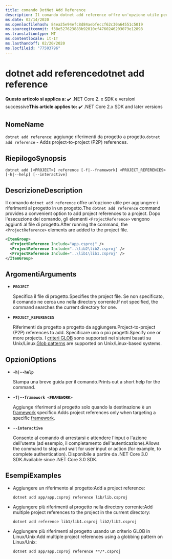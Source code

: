 ```yaml
---
title: comando DotNet Add Reference
description: Il comando dotnet add reference offre un'opzione utile per aggiungere riferimenti da progetto a progetto.
ms.date: 02/14/2020
ms.openlocfilehash: 84ea25e94efc8d84aebfeccf62c30a64551c5019
ms.sourcegitcommit: f38e527623883b92010cf4760246203073e12898
ms.translationtype: MT
ms.contentlocale: it-IT
ms.lasthandoff: 02/20/2020
ms.locfileid: "77503796"
---
```

# <a name="dotnet-add-reference"></a><span data-ttu-id="1db4d-103">dotnet add reference</span><span class="sxs-lookup"><span data-stu-id="1db4d-103">dotnet add reference</span></span>

<span data-ttu-id="1db4d-104">**Questo articolo si applica a:** ✔️ .NET Core 2. x SDK e versioni successive</span><span class="sxs-lookup"><span data-stu-id="1db4d-104">**This article applies to:** ✔️ .NET Core 2.x SDK and later versions</span></span>

<!-- todo: uncomment when all CLI commands are reviewed
[!INCLUDE [topic-appliesto-net-core-all](../../../includes/topic-appliesto-net-core-all.md)]
-->

## <a name="name"></a><span data-ttu-id="1db4d-105">Nome</span><span class="sxs-lookup"><span data-stu-id="1db4d-105">Name</span></span>

<span data-ttu-id="1db4d-106">`dotnet add reference`: aggiunge riferimenti da progetto a progetto.</span><span class="sxs-lookup"><span data-stu-id="1db4d-106">`dotnet add reference` - Adds project-to-project (P2P) references.</span></span>

## <a name="synopsis"></a><span data-ttu-id="1db4d-107">Riepilogo</span><span class="sxs-lookup"><span data-stu-id="1db4d-107">Synopsis</span></span>

`dotnet add [<PROJECT>] reference [-f|--framework] <PROJECT_REFERENCES> [-h|--help] [--interactive]`

## <a name="description"></a><span data-ttu-id="1db4d-108">Descrizione</span><span class="sxs-lookup"><span data-stu-id="1db4d-108">Description</span></span>

<span data-ttu-id="1db4d-109">Il comando `dotnet add reference` offre un'opzione utile per aggiungere i riferimenti al progetto in un progetto.</span><span class="sxs-lookup"><span data-stu-id="1db4d-109">The `dotnet add reference` command provides a convenient option to add project references to a project.</span></span> <span data-ttu-id="1db4d-110">Dopo l'esecuzione del comando, gli elementi `<ProjectReference>` vengono aggiunti al file di progetto.</span><span class="sxs-lookup"><span data-stu-id="1db4d-110">After running the command, the `<ProjectReference>` elements are added to the project file.</span></span>

```xml
<ItemGroup>
  <ProjectReference Include="app.csproj" />
  <ProjectReference Include="..\lib2\lib2.csproj" />
  <ProjectReference Include="..\lib1\lib1.csproj" />
</ItemGroup>
```

## <a name="arguments"></a><span data-ttu-id="1db4d-111">Argomenti</span><span class="sxs-lookup"><span data-stu-id="1db4d-111">Arguments</span></span>

- **`PROJECT`**

  <span data-ttu-id="1db4d-112">Specifica il file di progetto.</span><span class="sxs-lookup"><span data-stu-id="1db4d-112">Specifies the project file.</span></span> <span data-ttu-id="1db4d-113">Se non specificato, il comando ne cerca uno nella directory corrente.</span><span class="sxs-lookup"><span data-stu-id="1db4d-113">If not specified, the command searches the current directory for one.</span></span>

- **`PROJECT_REFERENCES`**

  <span data-ttu-id="1db4d-114">Riferimenti da progetto a progetto da aggiungere.</span><span class="sxs-lookup"><span data-stu-id="1db4d-114">Project-to-project (P2P) references to add.</span></span> <span data-ttu-id="1db4d-115">Specificare uno o più progetti.</span><span class="sxs-lookup"><span data-stu-id="1db4d-115">Specify one or more projects.</span></span> <span data-ttu-id="1db4d-116">I [criteri GLOB](https://en.wikipedia.org/wiki/Glob_(programming)) sono supportati nei sistemi basati su Unix/Linux.</span><span class="sxs-lookup"><span data-stu-id="1db4d-116">[Glob patterns](https://en.wikipedia.org/wiki/Glob_(programming)) are supported on Unix/Linux-based systems.</span></span>

## <a name="options"></a><span data-ttu-id="1db4d-117">Opzioni</span><span class="sxs-lookup"><span data-stu-id="1db4d-117">Options</span></span>

- **`-h|--help`**

  <span data-ttu-id="1db4d-118">Stampa una breve guida per il comando.</span><span class="sxs-lookup"><span data-stu-id="1db4d-118">Prints out a short help for the command.</span></span>

- **`-f|--framework <FRAMEWORK>`**

  <span data-ttu-id="1db4d-119">Aggiunge riferimenti al progetto solo quando la destinazione è un [framework](../../standard/frameworks.md) specifico.</span><span class="sxs-lookup"><span data-stu-id="1db4d-119">Adds project references only when targeting a specific [framework](../../standard/frameworks.md).</span></span>

- **`--interactive`**

  <span data-ttu-id="1db4d-120">Consente al comando di arrestarsi e attendere l'input o l'azione dell'utente (ad esempio, il completamento dell'autenticazione).</span><span class="sxs-lookup"><span data-stu-id="1db4d-120">Allows the command to stop and wait for user input or action (for example, to complete authentication).</span></span> <span data-ttu-id="1db4d-121">Disponibile a partire da .NET Core 3.0 SDK.</span><span class="sxs-lookup"><span data-stu-id="1db4d-121">Available since .NET Core 3.0 SDK.</span></span>

## <a name="examples"></a><span data-ttu-id="1db4d-122">Esempi</span><span class="sxs-lookup"><span data-stu-id="1db4d-122">Examples</span></span>

- <span data-ttu-id="1db4d-123">Aggiungere un riferimento al progetto:</span><span class="sxs-lookup"><span data-stu-id="1db4d-123">Add a project reference:</span></span>

  ```dotnetcli
  dotnet add app/app.csproj reference lib/lib.csproj
  ```

- <span data-ttu-id="1db4d-124">Aggiungere più riferimenti al progetto nella directory corrente:</span><span class="sxs-lookup"><span data-stu-id="1db4d-124">Add multiple project references to the project in the current directory:</span></span>

  ```dotnetcli
  dotnet add reference lib1/lib1.csproj lib2/lib2.csproj
  ```

- <span data-ttu-id="1db4d-125">Aggiungere più riferimenti al progetto usando un criterio GLOB in Linux/Unix:</span><span class="sxs-lookup"><span data-stu-id="1db4d-125">Add multiple project references using a globbing pattern on Linux/Unix:</span></span>

  ```dotnetcli
  dotnet add app/app.csproj reference **/*.csproj
  ```
